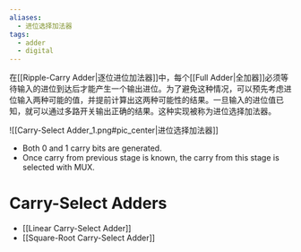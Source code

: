```yaml
---
aliases:
  - 进位选择加法器
tags:
  - adder
  - digital
---
```

在[[Ripple-Carry Adder|逐位进位加法器]]中，每个[[Full Adder|全加器]]必须等待输入的进位到达后才能产生一个输出进位。为了避免这种情况，可以预先考虑进位输入两种可能的值，并提前计算出这两种可能性的结果。一旦输入的进位值已知，就可以通过多路开关输出正确的结果。这种实现被称为进位选择加法器。

![[Carry-Select Adder_1.png#pic_center|进位选择加法器]]

- Both 0 and 1 carry bits are generated.
- Once carry from previous stage is known, the carry from this stage is selected with MUX.

# Carry-Select Adders

- [[Linear Carry-Select Adder]]
- [[Square-Root Carry-Select Adder]]
